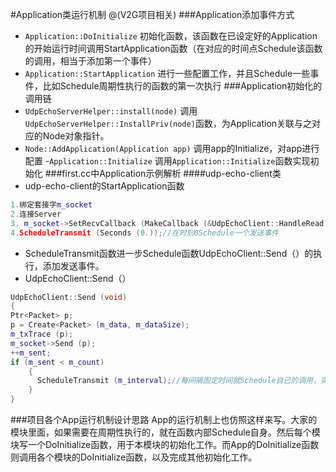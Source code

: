 #Application类运行机制
@(V2G项目相关)
###Application添加事件方式
- `Application::DoInitialize` 
	初始化函数，该函数在已设定好的Application的开始运行时间调用StartApplication函数（在对应的时间点Schedule该函数的调用，相当于添加第一个事件）
-  `Application::StartApplication`
进行一些配置工作，并且Schedule一些事件，比如Schedule周期性执行的函数的第一次执行
###Application初始化的调用链
- `UdpEchoServerHelper::install(node)` 
调用`UdpEchoServerHelper::InstallPriv(node)`函数，为Application关联与之对应的Node对象指针。
- `Node::AddApplication(Application app)` 
调用app的Initialize，对app进行配置
-`Application::Initialize`
调用`Application::Initialize`函数实现初始化
###first.cc中Application示例解析
####udp-echo-client类
- udp-echo-client的StartApplication函数
```c++
1.绑定套接字m_socket
2.连接Server
3. m_socket->SetRecvCallback (MakeCallback (&UdpEchoClient::HandleRead, this));//为m_socket设置接收报文回调函数
4.ScheduleTransmit (Seconds (0.));//在时刻0Schedule一个发送事件
```
 - ScheduleTransmit函数进一步Schedule函数UdpEchoClient::Send（）的执行，添加发送事件。
- UdpEchoClient::Send（）
```c++
UdpEchoClient::Send (void)
{
Ptr<Packet> p;
p = Create<Packet> (m_data, m_dataSize);
m_txTrace (p);
m_socket->Send (p);
++m_sent;
if (m_sent < m_count) 
    {
      ScheduleTransmit (m_interval);//每间隔固定时间就Schedule自己的调用，实现添加发送报文事件，从而使得仿真列表中出现新事件推动仿真的进行。
    }
}
```
###项目各个App运行机制设计思路
App的运行机制上也仿照这样来写。大家的模块里面，如果需要在周期性执行的，就在函数内部Schedule自身。然后每个模块写一个DoInitialize函数，用于本模块的初始化工作。而App的DoInitialize函数则调用各个模块的DoInitialize函数，以及完成其他初始化工作。
